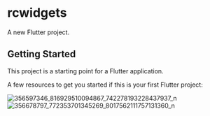 # rcwidgets

A new Flutter project.

## Getting Started

This project is a starting point for a Flutter application.

A few resources to get you started if this is your first Flutter project:

![356597346_816929510094867_742278193228437937_n](https://github.com/DefenShahria/responsive_widgets/assets/101829607/11f3fb54-a55e-4303-9b24-27ef9ad2aeb0)
![356678797_772353701345269_8017562111757131360_n](https://github.com/DefenShahria/responsive_widgets/assets/101829607/093676d2-329c-4d68-bfb2-4113e002e7c6)

